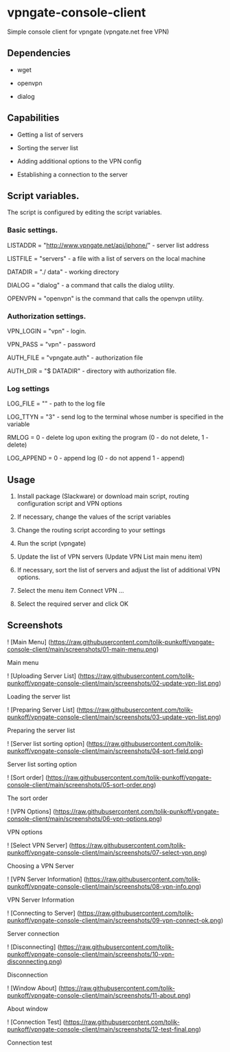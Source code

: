 # vpngate-console-client
Simple console client for vpngate (vpngate.net free VPN)

## Dependencies

- wget

- openvpn

- dialog

## Capabilities

- Getting a list of servers

- Sorting the server list

- Adding additional options to the VPN config

- Establishing a connection to the server

## Script variables.

The script is configured by editing the script variables.

### Basic settings.

LISTADDR = "http://www.vpngate.net/api/iphone/" - server list address

LISTFILE = "servers" - a file with a list of servers on the local machine

DATADIR = "./ data" - working directory

DIALOG = "dialog" - a command that calls the dialog utility.

OPENVPN = "openvpn" is the command that calls the openvpn utility.

### Authorization settings.

VPN_LOGIN = "vpn" - login.

VPN_PASS = "vpn" - password

AUTH_FILE = "vpngate.auth" - authorization file

AUTH_DIR = "$ DATADIR" - directory with authorization file.

### Log settings

LOG_FILE = "" - path to the log file

LOG_TTYN = "3" - send log to the terminal whose number is specified in the variable

RMLOG = 0 - delete log upon exiting the program (0 - do not delete, 1 - delete)

LOG_APPEND = 0 - append log (0 - do not append 1 - append)

## Usage

1. Install package (Slackware) or download main script, routing configuration script and VPN options

2. If necessary, change the values ​​of the script variables

3. Change the routing script according to your settings

3. Run the script (vpngate)

4. Update the list of VPN servers (Update VPN List main menu item)

5. If necessary, sort the list of servers and adjust the list of additional VPN options.

6. Select the menu item Connect VPN ...

7. Select the required server and click OK

## Screenshots

! [Main Menu] (https://raw.githubusercontent.com/tolik-punkoff/vpngate-console-client/main/screenshots/01-main-menu.png)

Main menu

! [Uploading Server List] (https://raw.githubusercontent.com/tolik-punkoff/vpngate-console-client/main/screenshots/02-update-vpn-list.png)

Loading the server list

! [Preparing Server List] (https://raw.githubusercontent.com/tolik-punkoff/vpngate-console-client/main/screenshots/03-update-vpn-list.png)

Preparing the server list

! [Server list sorting option] (https://raw.githubusercontent.com/tolik-punkoff/vpngate-console-client/main/screenshots/04-sort-field.png)

Server list sorting option

! [Sort order] (https://raw.githubusercontent.com/tolik-punkoff/vpngate-console-client/main/screenshots/05-sort-order.png)

The sort order

! [VPN Options] (https://raw.githubusercontent.com/tolik-punkoff/vpngate-console-client/main/screenshots/06-vpn-options.png)

VPN options

! [Select VPN Server] (https://raw.githubusercontent.com/tolik-punkoff/vpngate-console-client/main/screenshots/07-select-vpn.png)

Choosing a VPN Server

! [VPN Server Information] (https://raw.githubusercontent.com/tolik-punkoff/vpngate-console-client/main/screenshots/08-vpn-info.png)

VPN Server Information

! [Connecting to Server] (https://raw.githubusercontent.com/tolik-punkoff/vpngate-console-client/main/screenshots/09-vpn-connect-ok.png)

Server connection

! [Disconnecting] (https://raw.githubusercontent.com/tolik-punkoff/vpngate-console-client/main/screenshots/10-vpn-disconnecting.png)

Disconnection

! [Window About] (https://raw.githubusercontent.com/tolik-punkoff/vpngate-console-client/main/screenshots/11-about.png)

About window

! [Connection Test] (https://raw.githubusercontent.com/tolik-punkoff/vpngate-console-client/main/screenshots/12-test-final.png)

Connection test
